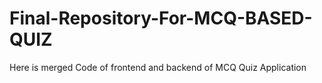 # Final-Repository-For-MCQ-BASED-QUIZ
Here is merged Code of frontend and backend of MCQ Quiz Application
